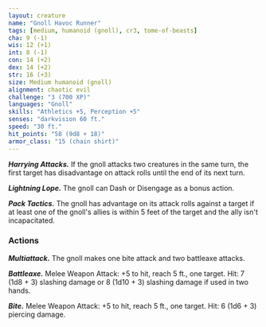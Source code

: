 ```yaml
---
layout: creature
name: "Gnoll Havoc Runner"
tags: [medium, humanoid (gnoll), cr3, tome-of-beasts]
cha: 9 (-1)
wis: 12 (+1)
int: 8 (-1)
con: 14 (+2)
dex: 14 (+2)
str: 16 (+3)
size: Medium humanoid (gnoll)
alignment: chaotic evil
challenge: "3 (700 XP)"
languages: "Gnoll"
skills: "Athletics +5, Perception +5"
senses: "darkvision 60 ft."
speed: "30 ft."
hit_points: "58 (9d8 + 18)"
armor_class: "15 (chain shirt)"
---
```


***Harrying Attacks.*** If the gnoll attacks two creatures in the same turn, the first target has disadvantage on attack rolls until the end of its next turn.

***Lightning Lope.*** The gnoll can Dash or Disengage as a bonus action.

***Pack Tactics.*** The gnoll has advantage on its attack rolls against a target if at least one of the gnoll's allies is within 5 feet of the target and the ally isn't incapacitated.

### Actions

***Multiattack.*** The gnoll makes one bite attack and two battleaxe attacks.

***Battleaxe.*** Melee Weapon Attack: +5 to hit, reach 5 ft., one target. Hit: 7 (1d8 + 3) slashing damage or 8 (1d10 + 3) slashing damage if used in two hands.

***Bite.*** Melee Weapon Attack: +5 to hit, reach 5 ft., one target. Hit: 6 (1d6 + 3) piercing damage.


